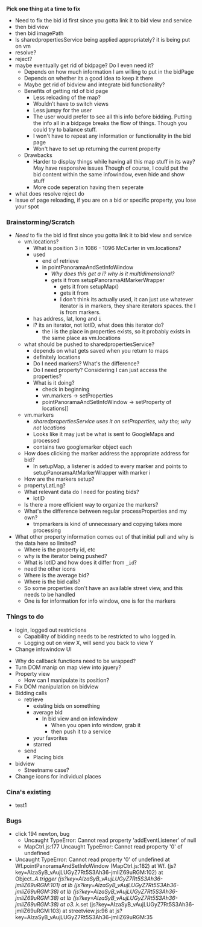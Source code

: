 **Pick one thing at a time to fix**
- Need to fix the bid id first since you gotta link it to bid view and service
- then bid view
- then bid imagePath
- Is sharedpropertiesService being applied appropriately? it is being put on vm
- resolve?
- reject?
- maybe eventually get rid of bidpage? Do I even need it?
  - Depends on how much information I am willing to put in the bidPage
  - Depends on whether its a good idea to keep it there
  - Maybe get rid of bidview and integrate bid functionality?
  - Benefits of getting rid of bid page
    - Less reloading of the map?
    - Wouldn’t have to switch views
    - Less jumpy for the user
    - The user would prefer to see all this info before bidding. Putting the info
    all in a bidpage breaks the flow of things. Though you could try to balance stuff.
    - I won't have to repeat any information or functionality in the bid page
    - Won't have to set up returning the current property
  - Drawbacks
    - Harder to display things while having all this map stuff in its way? May have responsive issues
    Though of course, I could put the bid content within the same infowindow, even hide and show stuff
    - More code seperation having them seperate
- what does resolve reject do
- Issue of page reloading, if you are on a bid or specific property, you lose your spot

### Brainstorming/Scratch
- *Need* to fix the bid id first since you gotta link it to bid view and service
  - vm.locations?
    - What is position 3 in 1086 - 1096 McCarter in vm.locations?
    - used
      - end of retrieve
      - in pointPanoramaAndSetInfoWindow
        - *Why does this get a i? why is it multidimensional?*
        - gets it from setupPanoramaAtMarkerWrapper
          - gets it from setupMap()
          - gets it from
          - I don't think its actually used, it can just use whatever iterator is in
              markers, they share iterators spaces. the I is from markers.
    - has address, lat, long and `i`
    - i? its an iterator, not lotID, what does this iterator do?
      - the i is the place in properties exists, so it probably exists in the same place as vm.locations
  - what should be pushed to sharedpropertiesService?
    - depends on what gets saved when you return to maps
    - definitely locations
    - Do I need markers? What's the difference?
    - Do I need property? Considering I can just access the properties?
    - What is it doing?
      - check in beginning
      - vm.markers -> setProperties
      - pointPanoramaAndSetInfoWindow -> setProperty of locations[]
  - vm.markers
    - *sharedpropertiesService uses it on setProperties, why tho; why not locations*
    - Looks like it may just be what is sent to GoogleMaps and processed
    - contains two googlemarker object each
  - How does clicking the marker address the appropriate address for bid?
    - In setupMap, a listener is added to every marker and points to setupPanoramaAtMarkerWrapper with marker i
  - How are the markers setup?
  <!-- - Where is the original response array? -->
  - propertyLatLng?
  - What relevant data do I need for posting bids?
    - lotID
  - Is there a more efficient way to organize the markers?
  - What's the difference between regular processProperties and my own?
    - tmpmarkers is kind of unnecessary and copying takes more processing
- What other property information comes out of that initial pull and why is the data here so limited?
  - Where is the property id, etc
  - why is the iterator being pushed?
  <!-- - Why are there two sets of the markers pushed to VM?
    - vm.locations
    - vm.markers -->
  - What is lotID and how does it differ from `_id`?
  - need the other icons
  - Where is the average bid?
  - Where is the bid calls?
  - So some properties don't have an available street view, and this needs to be handled
  - One is for information for info window, one is for the markers

### Things to do
- login, logged out restrictions
  - Capability of bidding needs to be restricted to who logged in.
  - Logging out on view X, will send you back to view Y
- Change infowindow UI
<!-- - Why are these functions outside of the controller?
    - Won't need to pass vm when its in there -->
- Why do callback functions need to be wrapped?
- Turn DOM manip on map view into jquery?
- Property view
  - How can I manipulate its position?
- Fix DOM manipulation on bidview
- Bidding calls
  - retrieve
    - existing bids on something
    - average bid
      - In bid view and on infowindow
        - When you open info window, grab it
        - then push it to a service
    - your favorites
    - starred
  - send
    - Placing bids
- bidview
  - Streetname case?
- Change icons for individual places





### Cina's existing
  - test1



### Bugs
  - click 194 newton, bug
    - Uncaught TypeError: Cannot read property 'addEventListener' of null
    - MapCtrl.js:177 Uncaught TypeError: Cannot read property '0' of undefined
  - Uncaught TypeError: Cannot read property '0' of undefined
    at Wf.pointPanoramaAndSetInfoWindow (MapCtrl.js:182)
    at Wf.<anonymous> (js?key=AIzaSyB_vAujLUGyZ7Rt5S3Ah36-jmliZ69uRGM:102)
    at Object._.A.trigger (js?key=AIzaSyB_vAujLUGyZ7Rt5S3Ah36-jmliZ69uRGM:101)
    at Ib (js?key=AIzaSyB_vAujLUGyZ7Rt5S3Ah36-jmliZ69uRGM:38)
    at Ib (js?key=AIzaSyB_vAujLUGyZ7Rt5S3Ah36-jmliZ69uRGM:38)
    at Ib (js?key=AIzaSyB_vAujLUGyZ7Rt5S3Ah36-jmliZ69uRGM:38)
    at o3._.k.set (js?key=AIzaSyB_vAujLUGyZ7Rt5S3Ah36-jmliZ69uRGM:103)
    at streetview.js:96
    at js?key=AIzaSyB_vAujLUGyZ7Rt5S3Ah36-jmliZ69uRGM:35
